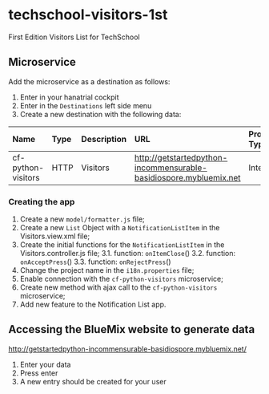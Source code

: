 # techschool-visitors-1st
First Edition Visitors List for TechSchool

## Microservice
Add the microservice as a destination as follows:

1. Enter in your hanatrial cockpit
2. Enter in the `Destinations` left side menu
3. Create a new destination with the following data:

| Name | Type | Description | URL | Proxy Type | Authentication | 
| :--------- |:--------- |:--------- |:---------| :-------- | :---------- |
| cf-python-visitors | HTTP| Visitors | http://getstartedpython-incommensurable-basidiospore.mybluemix.net | Internet | NoAuthentication |

### Creating the app

1. Create a new `model/formatter.js` file;
2. Create a new `List` Object with a `NotificationListItem` in the Visitors.view.xml file;
3. Create the initial functions for the `NotificationListItem` in the Visitors.controller.js file;
3.1. function: `onItemClose`()
3.2. function: `onAcceptPress`()
3.3. function: `onRejectPress`()
4. Change the project name in the `i18n.properties` file;
5. Enable connection with the `cf-python-visitors` microservice;
6. Create new method with ajax call to the `cf-python-visitors` microservice;
7. Add new feature to the Notification List app.

## Accessing the BlueMix website to generate data
http://getstartedpython-incommensurable-basidiospore.mybluemix.net/

1. Enter your data
2. Press enter
3. A new entry should be created for your user





